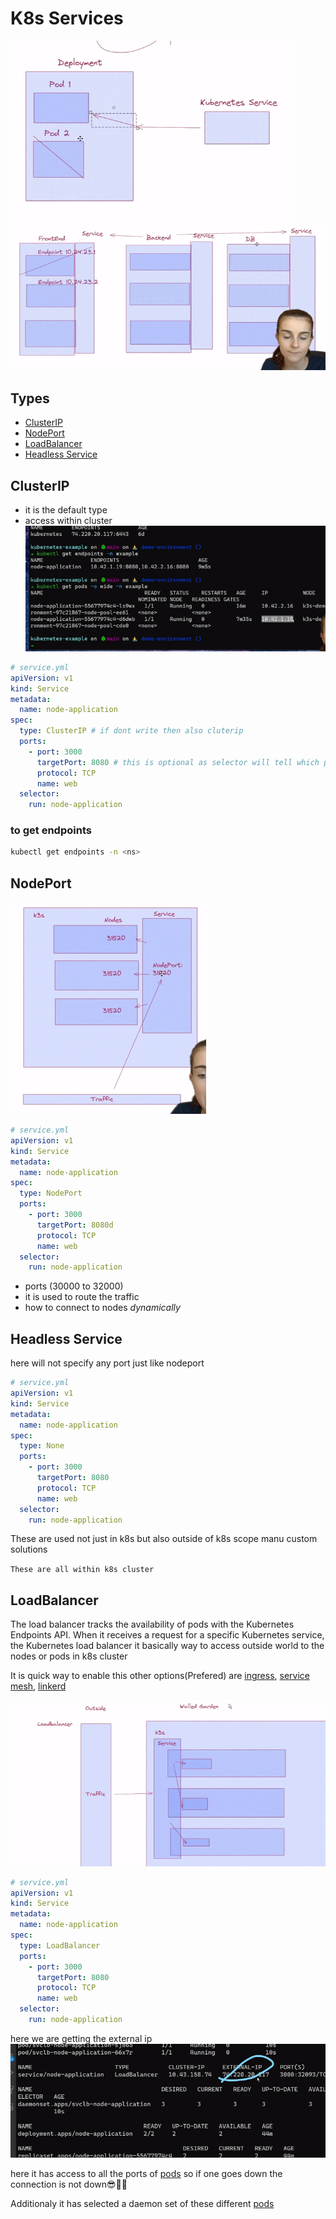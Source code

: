 # K8s Services

![](./services01.png)
![](./services02.png)

## Types
* [ClusterIP](#clusterip)
* [NodePort](#nodeport)
* [LoadBalancer](#loadbalancer)
* [Headless Service](#headless-service)

## ClusterIP
* it is the default type
* access within cluster
![](./ClusterIP01.png)
```yml
# service.yml
apiVersion: v1
kind: Service
metadata:
  name: node-application
spec:
  type: ClusterIP # if dont write then also cluterip
  ports:
    - port: 3000
      targetPort: 8080 # this is optional as selector will tell which port of container is available to be forwarded
      protocol: TCP
      name: web
  selector:
    run: node-application
```

### to get endpoints
```bash
kubectl get endpoints -n <ns>
```

## NodePort
![](./nodeport01.png)
```yml
# service.yml
apiVersion: v1
kind: Service
metadata:
  name: node-application
spec:
  type: NodePort
  ports:
    - port: 3000
      targetPort: 8080d
      protocol: TCP
      name: web
  selector:
    run: node-application
```
* ports (30000 to 32000)
* it is used to route the traffic
* how to connect to nodes *dynamically*

## Headless Service
here will not specify any port just like nodeport
```yml
# service.yml
apiVersion: v1
kind: Service
metadata:
  name: node-application
spec:
  type: None
  ports:
    - port: 3000
      targetPort: 8080
      protocol: TCP
      name: web
  selector:
    run: node-application
```
These are used not just in k8s but also outside of k8s scope manu custom solutions

`These are all within k8s cluster`

## LoadBalancer
The load balancer tracks the availability of pods with the Kubernetes Endpoints API. When it receives a request for a specific Kubernetes service, the Kubernetes load balancer
it basically way to access outside world to the nodes or pods in k8s cluster

It is quick way to enable this other options(Prefered) are [ingress](), [service mesh](), [linkerd]()

![](./loadbalancer.png)

```yml
# service.yml
apiVersion: v1
kind: Service
metadata:
  name: node-application
spec:
  type: LoadBalancer
  ports:
    - port: 3000
      targetPort: 8080
      protocol: TCP
      name: web
  selector:
    run: node-application
```

here we are getting the external ip
![](./loadbalancer0101.png)

here it has access to all the ports of [pods]() so if one goes down the connection is not down😎👍🏼

Additionaly it has selected a daemon set
of these different [pods]()
